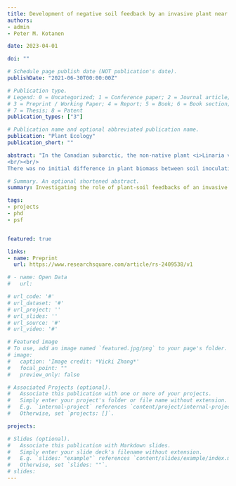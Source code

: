 ```yaml
---
title: Development of negative soil feedback by an invasive plant near the northern limit of its invaded range
authors:
- admin
- Peter M. Kotanen

date: 2023-04-01

doi: ""

# Schedule page publish date (NOT publication's date).
publishDate: "2021-06-30T00:00:00Z"

# Publication type.
# Legend: 0 = Uncategorized; 1 = Conference paper; 2 = Journal article;
# 3 = Preprint / Working Paper; 4 = Report; 5 = Book; 6 = Book section;
# 7 = Thesis; 8 = Patent
publication_types: ["3"]

# Publication name and optional abbreviated publication name.
publication: "Plant Ecology"
publication_short: ""

abstract: "In the Canadian subarctic, the non-native plant <i>Linaria vulgaris</i> has invaded human-disturbed soils in and around the town of Churchill, Manitoba (58.8ºN), but for decades has failed to spread into nearby tundra and taiga communities. One possible explanation for this stasis might be greater resistance by soil communities in uninvaded areas relative to areas where this plant has been long established; however, no local evidence for such plant-soil feedbacks yet exists. In one of the first studies to investigate the role of plant-soil feedbacks in an invasion at high latitudes, we planted <i>L. vulgaris</i> in soil serially inoculated with live and sterilized field-collected soil that was sampled either from invaded or uninvaded plots within anthropogenically-disturbed areas, and measured plant performance (biomass) over three greenhouse iterations. We also conducted basic soil chemical analyses to determine whether pH, and carbon, nitrogen, and phosphorous contents differ between invaded and uninvaded areas.
<br/><br/>
There was no initial difference in plant biomass between soil inoculation treatments in the first two iterations. However, by iteration 3, we found that sterilization significantly increased <i>L. vulgaris</i> biomass in invaded soils, indicating feedback gradually becomes more negative in invaded soils compared to uninvaded soils. Soil chemistry did not differ significantly between invaded and uninvaded soils, though there was a tendency for invaded soils to contain slightly more carbon and nitrogen. These results reject the possibility than <i>L. vulgaris</i> is absent from uncolonized sites because their soil communities resist invasion. Instead, they provide evidence that <i>L. vulgaris</i> is inhibited by plant-soil feedbacks in invaded soils, while feedbacks in native-dominated soils do not represent a barrier to further local spread. Thus, explanations for the restriction of this species to anthropogenically modified areas must lie elsewhere."

# Summary. An optional shortened abstract.
summary: Investigating the role of plant-soil feedbacks of an invasive species at the edge of the Arctic.

tags:
- projects
- phd
- psf


featured: true

links:
- name: Preprint
  url: https://www.researchsquare.com/article/rs-2409538/v1

# - name: Open Data
#   url:

# url_code: '#'
# url_dataset: '#'
# url_project: ''
# url_slides: ''
# url_source: '#'
# url_video: '#'

# Featured image
# To use, add an image named `featured.jpg/png` to your page's folder.
# image:
#   caption: 'Image credit: *Vicki Zhang*'
#   focal_point: ""
#   preview_only: false

# Associated Projects (optional).
#   Associate this publication with one or more of your projects.
#   Simply enter your project's folder or file name without extension.
#   E.g. `internal-project` references `content/project/internal-project/index.md`.
#   Otherwise, set `projects: []`.

projects:

# Slides (optional).
#   Associate this publication with Markdown slides.
#   Simply enter your slide deck's filename without extension.
#   E.g. `slides: "example"` references `content/slides/example/index.md`.
#   Otherwise, set `slides: ""`.
# slides:
---
```


